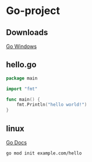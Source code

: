 # Go-project

## Downloads
[Go Windows](https://golang.google.cn/dl/)

## hello.go
```go
package main

import "fmt"

func main() {
    fmt.Println("hello world!")
}
```

## linux
[Go Docs](https://golang.google.cn/doc/)

```
go mod init example.com/hello
```
